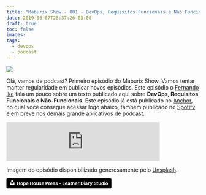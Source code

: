 ```yaml
---
title: "Maburix Show - 001 - DevOps, Requisitos Funcionais e Não Funcionais"
date: 2019-06-07T23:37:26-03:00
draft: true
toc: false
images:
tags: 
  - devops
  - podcast
---
```

![](/images/001.png)

Olá, vamos de podcast? Primeiro episódio do Maburix Show. Vamos tentar manter regularidade em publicar novos episódios. Este episódio o [Fernando Ike](https://twitter.com/fernandoike) fala um pouco sobre um texto publicado aqui sobre **DevOps, Requisitos Funcionais e Não-Funcionais**. Este episódio já está publicado no [Anchor](https://anchor.fm), no qual você consegue acessar logo abaixo, também publicado no [Spotify](https://open.spotify.com/show/2KAbVaL8wK8GN5qfErA06W?si=WQHtnssCTuSDxS5SRRl3bw) e em breve nos demais grande aplicativos de podcast. 


<iframe src="https://anchor.fm/maburix-show/embed/episodes/001---DevOps--Requisito-Funcional-ou-Requisito-No-funcional-e49dus" height="102px" width="400px" frameborder="0" scrolling="no" align="center"></iframe>


Imagem do episódio disponibilizado generosamente pelo [Unsplash](https://unsplash.com/). 

<a style="background-color:black;color:white;text-decoration:none;padding:4px 6px;font-family:-apple-system, BlinkMacSystemFont, &quot;San Francisco&quot;, &quot;Helvetica Neue&quot;, Helvetica, Ubuntu, Roboto, Noto, &quot;Segoe UI&quot;, Arial, sans-serif;font-size:12px;font-weight:bold;line-height:1.2;display:inline-block;border-radius:3px" href="https://unsplash.com/@hope_house_press_leather_diary_studio?utm_medium=referral&amp;utm_campaign=photographer-credit&amp;utm_content=creditBadge" target="_blank" rel="noopener noreferrer" title="Download free do whatever you want high-resolution photos from Hope House Press - Leather Diary Studio"><span style="display:inline-block;padding:2px 3px"><svg xmlns="http://www.w3.org/2000/svg" style="height:12px;width:auto;position:relative;vertical-align:middle;top:-2px;fill:white" viewBox="0 0 32 32"><title>unsplash-logo</title><path d="M10 9V0h12v9H10zm12 5h10v18H0V14h10v9h12v-9z"></path></svg></span><span style="display:inline-block;padding:2px 3px">Hope House Press - Leather Diary Studio</span></a>